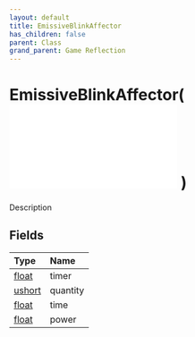 ```yaml
---
layout: default
title: EmissiveBlinkAffector
has_children: false
parent: Class
grand_parent: Game Reflection
---
```

# EmissiveBlinkAffector( ![ AffectorLambda ](/game-reflection/classes/affector_lambda.md) )
Description 

## Fields
| Type | Name |
|:-------------|:--------------|
| [float](/game-reflection/components/float.md) | timer |
| [ushort](/game-reflection/enums/ushort.md) | quantity |
| [float](/game-reflection/components/float.md) | time |
| [float](/game-reflection/components/float.md) | power |
